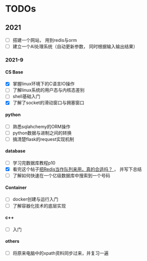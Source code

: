 # TODOs

## 2021
- [ ] 搭建一个网站， 用到redis与orm
- [ ] 建立一个AI处理系统（自动更新参数， 同时根据输入输出结果）
### 2021-9


#### CS Base
- [x] 掌握linux环境下的C语言IO操作
- [ ] 了解linux系统的用户态与内核态差别
- [ ] shell基础入门
- [x] 了解了socket的滑动窗口与拥塞窗口
#### python
- [ ] 熟悉sqlahchemy的ORM操作
- [ ] python数据与进制之间的转换
- [ ] 搞清楚flask的request实现机制

#### database
- [ ] 学习完数据库教程p10
- [x] 看完这个帖子[把Redis当作队列来用，真的合适吗？ ](https://mp.weixin.qq.com/s/-rHlfVsmrKrouvJh2YnxbA)， 并写下总结
- [ ] 了解如何快速在一个亿级数据库中搜索到一个号码

#### Container
- [ ] docker创建与运行入门
- [ ] 了解容器化技术的底层实现

#### c++
- [ ] 入门
#### others
- [ ] 将原来电脑中的xpath资料同步过来，并复习一遍

